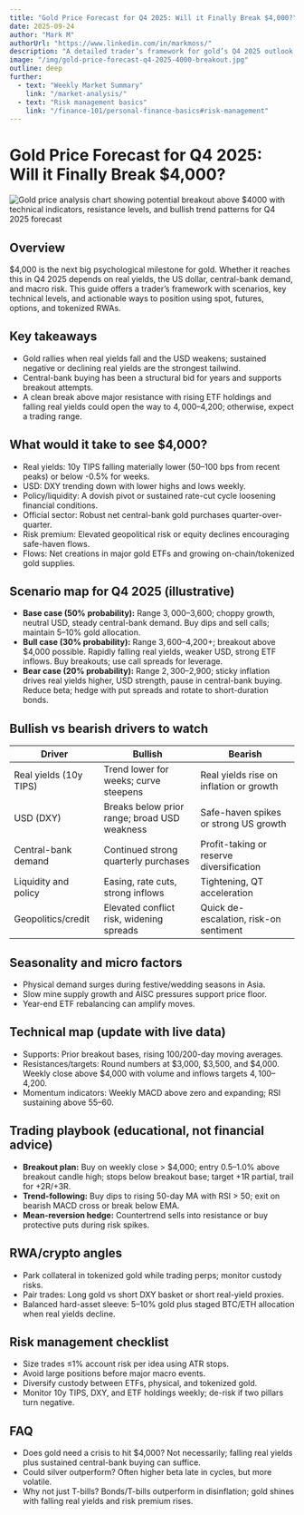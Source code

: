 ```yaml
---
title: "Gold Price Forecast for Q4 2025: Will it Finally Break $4,000?"
date: 2025-09-24
author: "Mark M"
authorUrl: "https://www.linkedin.com/in/markmoss/"
description: "A detailed trader’s framework for gold’s Q4 2025 outlook covering key scenarios, technical levels, drivers, and practical positioning strategies across spot, futures, options, and tokenized RWAs."
image: "/img/gold-price-forecast-q4-2025-4000-breakout.jpg"
outline: deep
further:
  - text: "Weekly Market Summary"
    link: "/market-analysis/"
  - text: "Risk management basics"
    link: "/finance-101/personal-finance-basics#risk-management"
---
```


# Gold Price Forecast for Q4 2025: Will it Finally Break $4,000?

![Gold price analysis chart showing potential breakout above $4000 with technical indicators, resistance levels, and bullish trend patterns for Q4 2025 forecast](/img/gold-price-forecast-q4-2025-4000-breakout.jpg)

## Overview
$4,000 is the next big psychological milestone for gold. Whether it reaches this in Q4 2025 depends on real yields, the US dollar, central-bank demand, and macro risk. This guide offers a trader’s framework with scenarios, key technical levels, and actionable ways to position using spot, futures, options, and tokenized RWAs.

## Key takeaways
- Gold rallies when real yields fall and the USD weakens; sustained negative or declining real yields are the strongest tailwind.
- Central-bank buying has been a structural bid for years and supports breakout attempts.
- A clean break above major resistance with rising ETF holdings and falling real yields could open the way to $4,000–$4,200; otherwise, expect a trading range.

## What would it take to see $4,000?
- Real yields: 10y TIPS falling materially lower (50–100 bps from recent peaks) or below -0.5% for weeks.
- USD: DXY trending down with lower highs and lows weekly.
- Policy/liquidity: A dovish pivot or sustained rate-cut cycle loosening financial conditions.
- Official sector: Robust net central-bank gold purchases quarter-over-quarter.
- Risk premium: Elevated geopolitical risk or equity declines encouraging safe-haven flows.
- Flows: Net creations in major gold ETFs and growing on-chain/tokenized gold supplies.

## Scenario map for Q4 2025 (illustrative)
- **Base case (50% probability):** Range $3,000–$3,600; choppy growth, neutral USD, steady central-bank demand. Buy dips and sell calls; maintain 5–10% gold allocation.
- **Bull case (30% probability):** Range $3,600–$4,200+; breakout above $4,000 possible. Rapidly falling real yields, weaker USD, strong ETF inflows. Buy breakouts; use call spreads for leverage.
- **Bear case (20% probability):** Range $2,300–$2,900; sticky inflation drives real yields higher, USD strength, pause in central-bank buying. Reduce beta; hedge with put spreads and rotate to short-duration bonds.

## Bullish vs bearish drivers to watch
| Driver                 | Bullish                                     | Bearish                                 |
|------------------------|---------------------------------------------|----------------------------------------|
| Real yields (10y TIPS) | Trend lower for weeks; curve steepens       | Real yields rise on inflation or growth|
| USD (DXY)              | Breaks below prior range; broad USD weakness| Safe-haven spikes or strong US growth |
| Central-bank demand    | Continued strong quarterly purchases         | Profit-taking or reserve diversification|
| Liquidity and policy   | Easing, rate cuts, strong inflows            | Tightening, QT acceleration            |
| Geopolitics/credit    | Elevated conflict risk, widening spreads     | Quick de-escalation, risk-on sentiment |

## Seasonality and micro factors
- Physical demand surges during festive/wedding seasons in Asia.
- Slow mine supply growth and AISC pressures support price floor.
- Year-end ETF rebalancing can amplify moves.

## Technical map (update with live data)
- Supports: Prior breakout bases, rising 100/200-day moving averages.
- Resistances/targets: Round numbers at $3,000, $3,500, and $4,000. Weekly close above $4,000 with volume and inflows targets $4,100–$4,200.
- Momentum indicators: Weekly MACD above zero and expanding; RSI sustaining above 55–60.

## Trading playbook (educational, not financial advice)
- **Breakout plan:** Buy on weekly close > $4,000; entry 0.5–1.0% above breakout candle high; stops below breakout base; target +1R partial, trail for +2R/+3R.
- **Trend-following:** Buy dips to rising 50-day MA with RSI > 50; exit on bearish MACD cross or break below EMA.
- **Mean-reversion hedge:** Countertrend sells into resistance or buy protective puts during risk spikes.

## RWA/crypto angles
- Park collateral in tokenized gold while trading perps; monitor custody risks.
- Pair trades: Long gold vs short DXY basket or short real-yield proxies.
- Balanced hard-asset sleeve: 5–10% gold plus staged BTC/ETH allocation when real yields decline.

## Risk management checklist
- Size trades ≤1% account risk per idea using ATR stops.
- Avoid large positions before major macro events.
- Diversify custody between ETFs, physical, and tokenized gold.
- Monitor 10y TIPS, DXY, and ETF holdings weekly; de-risk if two pillars turn negative.

## FAQ
- Does gold need a crisis to hit $4,000? Not necessarily; falling real yields plus sustained central-bank buying can suffice.
- Could silver outperform? Often higher beta late in cycles, but more volatile.
- Why not just T-bills? Bonds/T-bills outperform in disinflation; gold shines with falling real yields and risk premium rises.